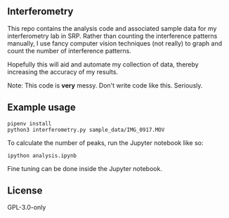 ## Interferometry

This repo contains the analysis code and associated sample data for my interferometry lab in SRP. Rather than counting the interference patterns manually, I use fancy computer vision techniques (not really) to graph and count the number of interference patterns.

Hopefully this will aid and automate my collection of data, thereby increasing the accuracy of my results.

Note: This code is **very** messy. Don't write code like this. Seriously.

## Example usage
```
pipenv install
python3 interferometry.py sample_data/IMG_0917.MOV
```

To calculate the number of peaks, run the Jupyter notebook like so:
```
ipython analysis.ipynb
```

Fine tuning can be done inside the Jupyter notebook.

## License
GPL-3.0-only

